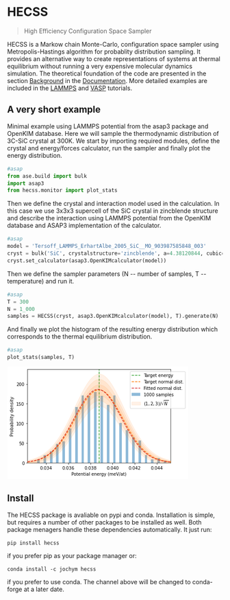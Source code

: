# HECSS
> High Efficiency Configuration Space Sampler


HECSS is a Markow chain Monte-Carlo, configuration space sampler using Metropolis-Hastings algorithm for probablity distribution sampling. It provides an alternative way to create representations of systems at thermal equilibrium without running a very expensive molecular dynamics simulation. The theoretical foundation of the code are presented in the section [Background](https://jochym.gitlab.io/hecss/Background) in the [Documentation](https://jochym.gitlab.io/hecss/). More detailed examples are included in the [LAMMPS](https://jochym.gitlab.io/hecss/LAMMPS_Tutorial) and [VASP](https://jochym.gitlab.io/hecss/VASP_Tutorial) tutorials.

## A very short example

Minimal example using LAMMPS potential from the asap3 package and OpenKIM database. Here we will sample the thermodynamic distribution of 3C-SiC crystal at 300K. We start by importing required modules, define the crystal and energy/forces calculator, run the sampler and finally plot the energy distribution. 

```python
#asap
from ase.build import bulk
import asap3
from hecss.monitor import plot_stats
```

Then we define the crystal and interaction model used in the calculation. In this case we use 3x3x3 supercell of the SiC crystal in zincblende structure and describe the interaction using LAMMPS potential from the OpenKIM database and ASAP3 implementation of the calculator.

```python
#asap
model = 'Tersoff_LAMMPS_ErhartAlbe_2005_SiC__MO_903987585848_003'
cryst = bulk('SiC', crystalstructure='zincblende', a=4.38120844, cubic=True).repeat((3,3,3))
cryst.set_calculator(asap3.OpenKIMcalculator(model))
```

Then we define the sampler parameters (N -- number of samples, T -- temperature) and run it.

```python
#asap
T = 300
N = 1_000
samples = HECSS(cryst, asap3.OpenKIMcalculator(model), T).generate(N)
```

And finally we plot the histogram of the resulting energy distribution which corresponds to the thermal equilibrium distribution.

```python
#asap
plot_stats(samples, T)
```


![png](docs/images/output_9_0.png)


## Install

The HECSS package is avaliable on pypi and conda. Installation is simple, but requires a number of other packages to be installed as well. Both package menagers handle these dependencies automatically. It just run:
```
pip install hecss
```
if you prefer pip as your package manager or:
```
conda install -c jochym hecss
```
if you prefer to use conda. The channel above will be changed to conda-forge at a later date.
